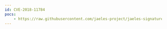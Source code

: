 ```yaml
---
id: CVE-2018-11784
pocs:
    - https://raw.githubusercontent.com/jaeles-project/jaeles-signatures/master/cves/apache-tomcat-open-redirect-cve-2018-11784.yaml
---
```

